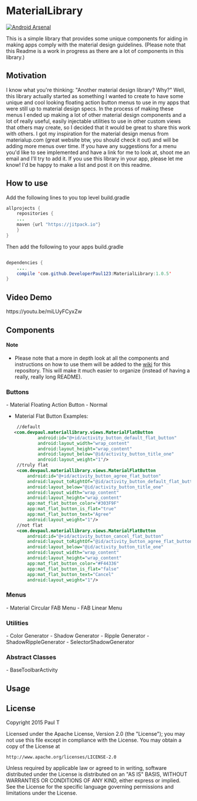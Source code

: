 # MaterialLibrary

[![Android Arsenal](https://img.shields.io/badge/Android%20Arsenal-MaterialLibrary-blue.svg?style=flat)](http://android-arsenal.com/details/1/2594)

This is a simple library that provides some unique components for aiding in making apps comply with the material design guidelines. (Please note that this Readme is a work in progress as there are a lot of components in this library.)

<h2>Motivation</h2>
I know what you're thinking: "Another material design library? Why?" Well, this library actually started as something I wanted to create to have some unique and cool looking floating action button menus to use in my apps that were still up to material design specs. In the process of making these menus I ended up making a lot of other material design components and a lot of really useful, easily injectable utilities to use in other custom views that others may create, so I decided that it would be great to share this work with others. I got my inspiration for the material design menus from materialup.com (great website btw, you should check it out) and will be adding more menus over time. If you have any suggestions for a menu you'd like to see implemented and have a link for me to look at, shoot me an email and I'll try to add it. If you use this library in your app, please let me know! I'd be happy to make a list and post it on this readme. 

<h2>How to use</h2>
Add the following lines to you top level build.gradle

````java
allprojects {
    repositories {
    ...
    maven {url "https://jitpack.io"}
    }
}
````
Then add the following to your apps build.gradle

````java

dependencies {
    ....
    compile 'com.github.DeveloperPaul123:MaterialLibrary:1.0.5'
}
````
<h2>Video Demo</h2>
https://youtu.be/miLUyFCyxZw

<h2>Components</h2>

#### Note 
* Please note that a more in depth look at all the components and instructions on how to use them will be added to the [wiki](https://github.com/DeveloperPaul123/MaterialLibrary/wiki) for this repository. This will make it much easier to organize (instead of having a really, really long README). 
<h3>Buttons</h3>
- Material Floating Action Button
    - Normal
            
- Material Flat Button
Examples:

````xml
    //default
   <com.devpaul.materiallibrary.views.MaterialFlatButton
            android:id="@+id/activity_button_default_flat_button"
            android:layout_width="wrap_content"
            android:layout_height="wrap_content"
            android:layout_below="@id/activity_button_title_one"
            android:layout_weight="1"/>
    //truly flat
    <com.devpaul.materiallibrary.views.MaterialFlatButton
        android:id="@+id/activity_button_agree_flat_button"
        android:layout_toRightOf="@id/activity_button_default_flat_button"
        android:layout_below="@id/activity_button_title_one"
        android:layout_width="wrap_content"
        android:layout_height="wrap_content"
        app:mat_flat_button_color="#303F9F"
        app:mat_flat_button_is_flat="true"
        app:mat_flat_button_text="Agree"
        android:layout_weight="1"/>
    //not flat
    <com.devpaul.materiallibrary.views.MaterialFlatButton
        android:id="@+id/activity_button_cancel_flat_button"
        android:layout_toRightOf="@id/activity_button_agree_flat_button"
        android:layout_below="@id/activity_button_title_one"
        android:layout_width="wrap_content"
        android:layout_height="wrap_content"
        app:mat_flat_button_color="#F44336"
        app:mat_flat_button_is_flat="false"
        app:mat_flat_button_text="Cancel"
        android:layout_weight="1"/>
````

<h3>Menus</h3>
- Material Circular FAB Menu
- FAB Linear Menu

<h3>Utilities</h3>
- Color Generator
- Shadow Generator
- Ripple Generator
- ShadowRippleGenerator
- SelectorShadowGenerator

<h3>Abstract Classes</h3>
- BaseToolbarActivity

<h2>Usage</h2>

<h2>License</h2>

Copyright 2015 Paul T

Licensed under the Apache License, Version 2.0 (the "License");
you may not use this file except in compliance with the License.
You may obtain a copy of the License at

    http://www.apache.org/licenses/LICENSE-2.0

Unless required by applicable law or agreed to in writing, software
distributed under the License is distributed on an "AS IS" BASIS,
WITHOUT WARRANTIES OR CONDITIONS OF ANY KIND, either express or implied.
See the License for the specific language governing permissions and
limitations under the License.
